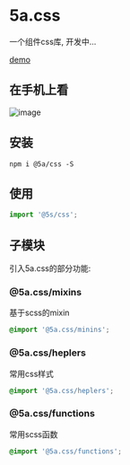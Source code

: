 # 5a.css
一个组件css库, 开发中...

[demo](https://any86.github.io/5a.css/)

## 在手机上看
![image](https://user-images.githubusercontent.com/8264787/63758558-8b848400-c8ee-11e9-8597-c499eec8efa2.png)


## 安装
```
npm i @5a/css -S
```

## 使用
```javascript
import '@5s/css';
```


## 子模块
引入5a.css的部分功能:

### @5a.css/mixins
基于scss的mixin
```scss
@import '@5a.css/minins';
```

### @5a.css/heplers
常用css样式
```scss
@import '@5a.css/heplers';
```

### @5a.css/functions
常用scss函数
```scss
@import '@5a.css/functions';
```

